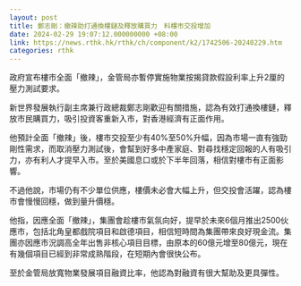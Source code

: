 ```yaml
---
layout: post
title: 鄭志剛：撤辣助打通換樓鏈及釋放購買力　料樓市交投增加
date: 2024-02-29 19:07:12.000000000 +08:00
link: https://news.rthk.hk/rthk/ch/component/k2/1742506-20240229.htm
categories: rthk
---
```


政府宣布樓市全面「撤辣」，金管局亦暫停實施物業按揭貸款假設利率上升2厘的壓力測試要求。

新世界發展執行副主席兼行政總裁鄭志剛歡迎有關措施，認為有效打通換樓鏈，釋放市民購買力，吸引投資客重新入市，對香港經濟有正面作用。

他預計全面「撤辣」後，樓市交投至少有40%至50%升幅，因為市場一直有強勁剛性需求，而取消壓力測試後，會幫到好多中產家庭、對尋找穩定回報的人有吸引力，亦有利人才提早入市。至於美國息口或於下半年回落，相信對樓市有正面影響。

不過他說，市場仍有不少單位供應，樓價未必會大幅上升，但交投會活躍，認為樓市會慢慢回穩，做到量升價穩。

他指，因應全面「撤辣」，集團會趁樓市氣氛向好，提早於未來6個月推出2500伙應市，包括北角皇都戲院項目和啟德項目，相信短時間為集團帶來良好現金流。集團亦因應市況調高全年出售非核心項目目標，由原本的60億元增至80億元，現在有幾個項目已經到非常成熟階段，在短期內會很快公布。

至於金管局放寬物業發展項目融資比率，他認為對融資有很大幫助及更具彈性。
